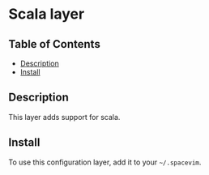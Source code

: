 # Scala layer

## Table of Contents

<!-- vim-markdown-toc GFM -->
* [Description](#description)
* [Install](#install)

<!-- vim-markdown-toc -->

## Description

This layer adds support for scala.

## Install

To use this configuration layer, add it to your `~/.spacevim`.
